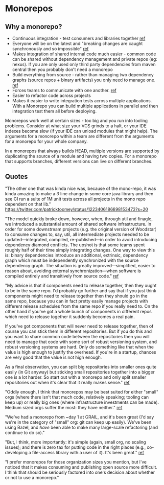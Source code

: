 # Monorepos


## Why a monorepo?

* Continuous integration - test consumers and libraries together [ref](https://medium.com/@Jakeherringbone/you-too-can-love-the-monorepo-d95d1d6fcebe)
* Everyone will be on the latest and "breaking changes are caught synchronously and so impossible" [ref](http://www.draconianoverlord.com/2018/07/15/mono-repos.html)
* Makes integration of shared internal code much easier - common code can be shared without dependency management and private repos (eg: nexus). If you are only used only third party dependencies from maven central then you probably don't need a monorepo
* Build everything from source - rather than managing two dependency graphs (source repos + binary artifacts) you only need to manage one. [ref](https://gist.github.com/mariusae/7c4c7a57dc34e53ad4bf2cfcd94bf9f0#file-monorepo-txt-L40)
* Forces teams to communicate with one another. [ref](https://medium.com/@adamhjk/monorepo-please-do-3657e08a4b70)
* Easier to refactor code across projects
* Makes it easier to write integration tests across multiple applications. With a Monorepo you can build multiple applications in parallel and then integration test them all before deploying.

Monorepos work well at certain sizes - too big and you run into tooling problems. Consider at what size your VCS grinds to a halt, or your IDE indexes become slow (if your IDE can unload modules that might help). The arguments for a monorepo within a team are different from the arguments for  a monorepo for your whole company.

In a monorepos that always builds HEAD, multiple versions are supported by duplicating the source of a module and having two copies. For a monorepo that supports branches, different versions can live on different branches.


## Quotes


"The other one that was kinda nice was, because of the mono-repo, it was kinda amazing to make a 3 line change in some core java library and then see CI run a suite of 1M unit tests across all projects in the mono repo dependent on that lib." https://twitter.com/patricktoomey/status/1223406186898153473?s=20


"The model quickly broke down, however, when, through util and finagle, we introduced a substantial amount of shared software infrastructure. In order for some downstream projects (e.g. the original version of Woodstar) to consume changes to, say, util, all intermediate projects needed to be updated—integrated, compiled, re-published—in order to avoid introducing dependency diamond conflicts. The upshot is that some teams spent roughly half of their time simply integrating changes. One way to view this is: binary dependencies introduce an additional, extrinsic, dependency graph which must be independently synchronized with the source dependency graph. The situation is greatly improved—simplified, easier to reason about, avoiding external synchronization—when software is compiled entirely and transitively from source code." [ref](https://gist.github.com/mariusae/7c4c7a57dc34e53ad4bf2cfcd94bf9f0#file-monorepo-txt-L40)

"My advice is that if components need to release together, then they ought to be in the same repo. I'd probably go further and say that if you just think components might need to release together then they should go in the same repo, because you can in fact pretty easily manage projects with different release schedules from the same repo if you really need to.
On the other hand if you've got a whole bunch of components in different repos which need to release together it suddenly becomes a real pain.

If you've got components that will never need to release together, then of course you can stick them in different repositories. But if you do this and you want to share common code between the repositories then you will need to manage that code with some sort of robust versioning system, and robust versioning systems are hard. Only do something like that when the value is high enough to justify the overhead. If you're in a startup, chances are very good that the value is not high enough.

As a final observation, you can split big repositories into smaller ones quite easily (in Git anyway) but sticking small repositories together into a bigger one is a lot harder. So start out with a monorepo and only split smaller repositories out when it's clear that it really makes sense." [ref](https://news.ycombinator.com/item?id=18811368)

"Oddly enough, I think that monorepos may be best suited for either "small" orgs (where there isn't that much code, relatively speaking; tooling can keep up) or really big ones (where infrastructure investments can be made). Medium sized orgs suffer the most: they have neither." [ref](https://twitter.com/marius/status/1080594560965763073)

"We've had a monorepo from ~day 1 at GRAIL, and it's been great (I'd say we're in the category of "small" org: git can keep up easily). We've been using Bazel, and _have_ been able to make many large-scale refactoring (and continue to do so)."

"But, I think, more importantly: it's simple (again, small org, no scaling issues); and there is zero tax for putting code in the right places (e.g., co-developing a file-access library with a user of it). It's been great." [ref](https://twitter.com/marius/status/1080594562991542272)

"I prefer monorepos for those organization sizes you mention, but I've noticed that it makes consuming and publishing open source more difficult. I think that should be seriously factored into one's decision about whether or not to use a monorepo."